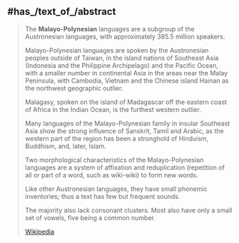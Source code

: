 
## #has_/text_of_/abstract 

> The **Malayo-Polynesian** languages are a subgroup of the Austronesian languages, 
> with approximately 385.5 million speakers. 
> 
>Malayo-Polynesian languages are spoken by the Austronesian peoples outside of Taiwan, 
>in the island nations of Southeast Asia (Indonesia and the Philippine Archipelago) 
>and the Pacific Ocean, with a smaller number in continental Asia 
>in the areas near the Malay Peninsula, with Cambodia, Vietnam 
>and the Chinese island Hainan as the northwest geographic outlier. 
>
>Malagasy, spoken on the island of Madagascar 
>off the eastern coast of Africa in the Indian Ocean, is the furthest western outlier.
>
> Many languages of the Malayo-Polynesian family in insular Southeast Asia 
> show the strong influence of Sanskrit, Tamil and Arabic, 
> as the western part of the region has been a stronghold of Hinduism, Buddhism, and, later, Islam.
>
> Two morphological characteristics of the Malayo-Polynesian languages are 
> a system of affixation and reduplication (repetition of all or part of a word, such as wiki-wiki) 
> to form new words. 
> 
> Like other Austronesian languages, they have small phonemic inventories; 
> thus a text has few but frequent sounds. 
> 
> The majority also lack consonant clusters. 
> Most also have only a small set of vowels, five being a common number.
>
> [Wikipedia](https://en.wikipedia.org/wiki/Malayo-Polynesian%20languages) 

